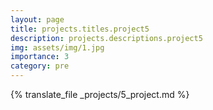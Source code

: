 ```yaml
---
layout: page
title: projects.titles.project5
description: projects.descriptions.project5
img: assets/img/1.jpg
importance: 3
category: pre
---
```


{% translate_file _projects/5_project.md %}

